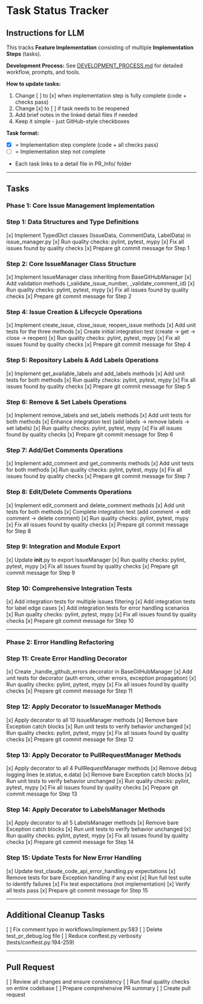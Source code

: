 # Task Status Tracker

## Instructions for LLM

This tracks **Feature Implementation** consisting of multiple **Implementation Steps** (tasks).

**Development Process:** See [DEVELOPMENT_PROCESS.md](./DEVELOPMENT_PROCESS.md) for detailed workflow, prompts, and tools.

**How to update tasks:**
1. Change [ ] to [x] when implementation step is fully complete (code + checks pass)
2. Change [x] to [ ] if task needs to be reopened
3. Add brief notes in the linked detail files if needed
4. Keep it simple - just GitHub-style checkboxes

**Task format:**
- [x] = Implementation step complete (code + all checks pass)
- [ ] = Implementation step not complete
- Each task links to a detail file in PR_Info/ folder

---

## Tasks

### Phase 1: Core Issue Management Implementation

### Step 1: Data Structures and Type Definitions
[x] Implement TypedDict classes (IssueData, CommentData, LabelData) in issue_manager.py
[x] Run quality checks: pylint, pytest, mypy
[x] Fix all issues found by quality checks
[x] Prepare git commit message for Step 1

### Step 2: Core IssueManager Class Structure
[x] Implement IssueManager class inheriting from BaseGitHubManager
[x] Add validation methods (_validate_issue_number, _validate_comment_id)
[x] Run quality checks: pylint, pytest, mypy
[x] Fix all issues found by quality checks
[x] Prepare git commit message for Step 2

### Step 4: Issue Creation & Lifecycle Operations
[x] Implement create_issue, close_issue, reopen_issue methods
[x] Add unit tests for the three methods
[x] Create initial integration test (create → get → close → reopen)
[x] Run quality checks: pylint, pytest, mypy
[x] Fix all issues found by quality checks
[x] Prepare git commit message for Step 4

### Step 5: Repository Labels & Add Labels Operations
[x] Implement get_available_labels and add_labels methods
[x] Add unit tests for both methods
[x] Run quality checks: pylint, pytest, mypy
[x] Fix all issues found by quality checks
[x] Prepare git commit message for Step 5

### Step 6: Remove & Set Labels Operations
[x] Implement remove_labels and set_labels methods
[x] Add unit tests for both methods
[x] Enhance integration test (add labels → remove labels → set labels)
[x] Run quality checks: pylint, pytest, mypy
[x] Fix all issues found by quality checks
[x] Prepare git commit message for Step 6

### Step 7: Add/Get Comments Operations
[x] Implement add_comment and get_comments methods
[x] Add unit tests for both methods
[x] Run quality checks: pylint, pytest, mypy
[x] Fix all issues found by quality checks
[x] Prepare git commit message for Step 7

### Step 8: Edit/Delete Comments Operations
[x] Implement edit_comment and delete_comment methods
[x] Add unit tests for both methods
[x] Complete integration test (add comment → edit comment → delete comment)
[x] Run quality checks: pylint, pytest, mypy
[x] Fix all issues found by quality checks
[x] Prepare git commit message for Step 8

### Step 9: Integration and Module Export
[x] Update __init__.py to export IssueManager
[x] Run quality checks: pylint, pytest, mypy
[x] Fix all issues found by quality checks
[x] Prepare git commit message for Step 9

### Step 10: Comprehensive Integration Tests
[x] Add integration tests for multiple issues filtering
[x] Add integration tests for label edge cases
[x] Add integration tests for error handling scenarios
[x] Run quality checks: pylint, pytest, mypy
[x] Fix all issues found by quality checks
[x] Prepare git commit message for Step 10

---

### Phase 2: Error Handling Refactoring

### Step 11: Create Error Handling Decorator
[x] Create _handle_github_errors decorator in BaseGitHubManager
[x] Add unit tests for decorator (auth errors, other errors, exception propagation)
[x] Run quality checks: pylint, pytest, mypy
[x] Fix all issues found by quality checks
[x] Prepare git commit message for Step 11

### Step 12: Apply Decorator to IssueManager Methods
[x] Apply decorator to all 10 IssueManager methods
[x] Remove bare Exception catch blocks
[x] Run unit tests to verify behavior unchanged
[x] Run quality checks: pylint, pytest, mypy
[x] Fix all issues found by quality checks
[x] Prepare git commit message for Step 12

### Step 13: Apply Decorator to PullRequestManager Methods
[x] Apply decorator to all 4 PullRequestManager methods
[x] Remove debug logging lines (e.status, e.data)
[x] Remove bare Exception catch blocks
[x] Run unit tests to verify behavior unchanged
[x] Run quality checks: pylint, pytest, mypy
[x] Fix all issues found by quality checks
[x] Prepare git commit message for Step 13

### Step 14: Apply Decorator to LabelsManager Methods
[x] Apply decorator to all 5 LabelsManager methods
[x] Remove bare Exception catch blocks
[x] Run unit tests to verify behavior unchanged
[x] Run quality checks: pylint, pytest, mypy
[x] Fix all issues found by quality checks
[x] Prepare git commit message for Step 14

### Step 15: Update Tests for New Error Handling
[x] Update test_claude_code_api_error_handling.py expectations
[x] Remove tests for bare Exception handling if any exist
[x] Run full test suite to identify failures
[x] Fix test expectations (not implementation)
[x] Verify all tests pass
[x] Prepare git commit message for Step 15

---

## Additional Cleanup Tasks
[ ] Fix comment typo in workflows/implement.py:583
[ ] Delete test_pr_debug.log file
[ ] Reduce conftest.py verbosity (tests/conftest.py:194-259)

---

## Pull Request
[ ] Review all changes and ensure consistency
[ ] Run final quality checks on entire codebase
[ ] Prepare comprehensive PR summary
[ ] Create pull request
